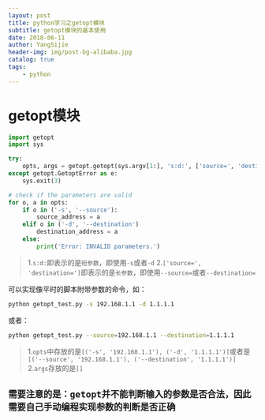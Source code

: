 ```yaml
--- 
layout: post
title: python学习之getopt模块
subtitle: getopt模块的基本使用
date: 2018-06-11
author: YangSijie
header-img: img/post-bg-alibaba.jpg
catalog: true
tags:
    - python
---
```


# getopt模块

```python
import getopt
import sys

try:
    opts, args = getopt.getopt(sys.argv[1:], 's:d:', ['source=', 'destination='])
except getopt.GetoptError as e:
    sys.exit(3)

# check if the parameters are valid
for o, a in opts:
    if o in ('-s', '--source'):
        source_address = a
    elif o in ('-d', '--destination')
        destination_address = a
    else:
        print('Error: INVALID parameters.')
```

> 1.`s:d:`即表示的是`短参数`，即使用`-s`或者`-d`
> 2.`['source=', 'destination=']`即表示的是`长参数`，即使用`--source=`或者`--destination=`


可以实现像平时的脚本附带参数的命令，如：

```bash
python getopt_test.py -s 192.168.1.1 -d 1.1.1.1
```

或者：

```bash
python getopt_test.py --source=192.168.1.1 --destination=1.1.1.1
```

> 1.`opts`中存放的是`[('-s', '192.168.1.1'), ('-d', '1.1.1.1')]`或者是`[('--source', '192.168.1.1'), ('--destination', '1.1.1.1')]`
> 2.`args`存放的是`[]`

## `需要注意的是：getopt并不能判断输入的参数是否合法，因此需要自己手动编程实现参数的判断是否正确`
